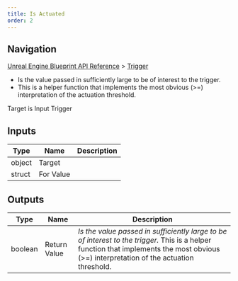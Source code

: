 ```yaml
---
title: Is Actuated
order: 2
---
```

## Navigation

[Unreal Engine Blueprint API Reference](https://dev.epicgames.com/documentation/en-us/unreal-engine/BlueprintAPI) > [Trigger](https://dev.epicgames.com/documentation/en-us/unreal-engine/BlueprintAPI/Trigger)

- Is the value passed in sufficiently large to be of interest to the trigger.
- This is a helper function that implements the most obvious (>=) interpretation of the actuation threshold.

Target is Input Trigger

## Inputs

| Type | Name | Description |
| --- | --- | --- |
| object | Target |  |
| struct | For Value |  |

## Outputs

| Type | Name | Description |
| --- | --- | --- |
| boolean | Return Value | *Is the value passed in sufficiently large to be of interest to the trigger.* This is a helper function that implements the most obvious (>=) interpretation of the actuation threshold. |
